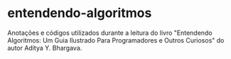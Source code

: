 # entendendo-algoritmos
Anotações e códigos utilizados durante a leitura do livro "Entendendo Algoritmos: Um Guia Ilustrado Para Programadores e Outros Curiosos" do autor Aditya Y. Bhargava.
